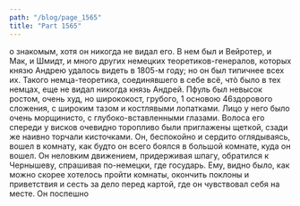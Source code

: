 ```yaml
---
path: "/blog/page_1565"
title: "Part 1565"
---
```


о знакомым, хотя он никогда не видал его. В нем был и Вейротер, и Мак, и Шмидт, и много других немецких теоретиков-генералов, которых князю Андрею удалось видеть в 1805-м году; но он был типичнее всех их. Такого немца-теоретика, соединявшего в себе всё, чтò было в тех немцах, еще не видал никогда князь Андрей.
Пфуль был невысок ростом, очень худ, но ширококост, грубого, 1 основою
46здорового сложения, с широким тазом и костлявыми лопатками. Лицо у него было очень морщинисто, с глубоко-вставленными глазами. Волоса его спереди у висков очевидно торопливо были приглажены щеткой, сзади же наивно торчали кисточками. Он, беспокойно и сердито оглядываясь, вошел в комнату, как будто он всего боялся в большой комнате, куда он вошел. Он неловким движением, придерживая шпагу, обратился к Чернышеву, спрашивая по-немецки, где государь. Ему, видно было, как можно скорее хотелось пройти комнаты, окончить поклоны и приветствия и сесть за дело перед картой, где он чувствовал себя на месте. Он поспешно 
